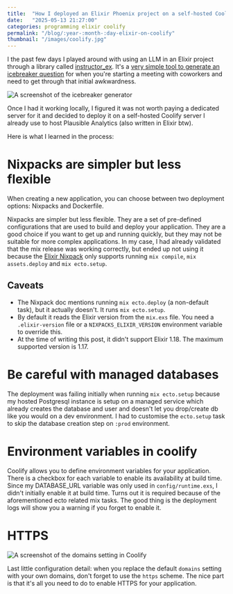 ```yaml
---
title:  "How I deployed an Elixir Phoenix project on a self-hosted Coolify server"
date:   "2025-05-13 21:27:00"
categories: programming elixir coolify
permalink: "/blog/:year-:month-:day-elixir-on-coolify"
thumbnail: "/images/coolify.jpg"
---
```


I the past few days I played around with using an LLM in an Elixir project through a library called [instructor_ex](https://github.com/thmsmlr/instructor_ex).
It's a [very simple tool to generate an icebreaker question](https://peerpraises.com/icebreaker-generator) for when you're starting a meeting with coworkers and need to get through that initial awkwardness.

![A screenshot of the icebreaker generator](/images/icebreaker_gen.jpg)

Once I had it working locally, I figured it was not worth paying a dedicated server for it and decided to deploy it on a self-hosted Coolify server I already use to host Plausible Analytics (also written in Elixir btw).

Here is what I learned in the process:

# Nixpacks are simpler but less flexible

When creating a new application, you can choose between two deployment options: Nixpacks and Dockerfile.

Nixpacks are simpler but less flexible. They are a set of pre-defined configurations that are used to build and deploy your application. They are a good choice if you want to get up and running quickly, but they may not be suitable for more complex applications.
In my case, I had already validated that the mix release was working correctly, but ended up not using it because the [Elixir Nixpack](https://nixpacks.com/docs/providers/elixir) only supports running `mix compile`, `mix assets.deploy` and `mix ecto.setup`.

## Caveats

* The Nixpack doc mentions running `mix ecto.deploy` (a non-default task), but it actually doesn't. It runs `mix ecto.setup`.
* By default it reads the Elixir version from the `mix.exs` file. You need a `.elixir-version` file or a `NIXPACKS_ELIXIR_VERSION` environment variable to override this.
* At the time of writing this post, it didn't support Elixir 1.18. The maximum supported version is 1.17.

# Be careful with managed databases

The deployment was failing initially when running `mix ecto.setup` because my hosted Postgresql instance is setup on a managed service which already creates the database and user and doesn't let you drop/create db like you would on a dev environment. I had to customise the `ecto.setup` task to skip the database creation step on `:prod` environment.

# Environment variables in coolify

Coolify allows you to define environment variables for your application. There is a checkbox for each variable to enable its availability at build time. Since my DATABASE_URL variable was only used in `config/runtime.exs`, I didn't initially enable it at build time. Turns out it is required because of the aforementioned ecto related mix tasks. The good thing is the deployment logs will show you a warning if you forget to enable it.

# HTTPS

![A screenshot of the domains setting in Coolify](/images/coolify-domains.jpg)

Last little configuration detail: when you replace the default `domains` setting with your own domains, don't forget to use the `https` scheme. The nice part is that it's all you need to do to enable HTTPS for your application.

